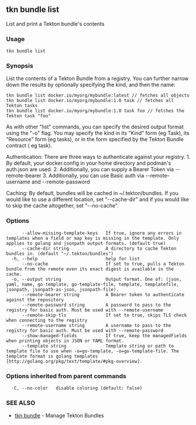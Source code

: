 ## tkn bundle list

List and print a Tekton bundle's contents

### Usage

```
tkn bundle list
```

### Synopsis

List the contents of a Tekton Bundle from a registry. You can further narrow down the results by
optionally specifying the kind, and then the name:

	tkn bundle list docker.io/myorg/mybundle:latest // fetches all objects
	tkn bundle list docker.io/myorg/mybundle:1.0 task // fetches all Tekton tasks
	tkn bundle list docker.io/myorg/mybundle:1.0 task foo // fetches the Tekton task "foo"

As with other "list" commands, you can specify the desired output format using the "-o" flag. You may specify the kind
in its "Kind" form (eg Task), its "Resource" form (eg tasks), or in the form specified by the Tekton Bundle contract (
eg task).

Authentication:
	There are three ways to authenticate against your registry.
	1. By default, your docker.config in your home directory and podman's auth.json are used.
	2. Additionally, you can supply a Bearer Token via --remote-bearer
	3. Additionally, you can use Basic auth via --remote-username and --remote-password

Caching:
    By default, bundles will be cached in ~/.tekton/bundles. If you would like to use a different location, set
"--cache-dir" and if you would like to skip the cache altogether, set "--no-cache".


### Options

```
      --allow-missing-template-keys   If true, ignore any errors in templates when a field or map key is missing in the template. Only applies to golang and jsonpath output formats. (default true)
      --cache-dir string              A directory to cache Tekton bundles in. (default "~/.tekton/bundles")
  -h, --help                          help for list
      --no-cache                      If set to true, pulls a Tekton bundle from the remote even its exact digest is available in the cache.
  -o, --output string                 Output format. One of: (json, yaml, name, go-template, go-template-file, template, templatefile, jsonpath, jsonpath-as-json, jsonpath-file).
      --remote-bearer string          A Bearer token to authenticate against the repository
      --remote-password string        A password to pass to the registry for basic auth. Must be used with --remote-username
      --remote-skip-tls               If set to true, skips TLS check when connecting to the registry
      --remote-username string        A username to pass to the registry for basic auth. Must be used with --remote-password
      --show-managed-fields           If true, keep the managedFields when printing objects in JSON or YAML format.
      --template string               Template string or path to template file to use when -o=go-template, -o=go-template-file. The template format is golang templates [http://golang.org/pkg/text/template/#pkg-overview].
```

### Options inherited from parent commands

```
  -C, --no-color   disable coloring (default: false)
```

### SEE ALSO

* [tkn bundle](tkn_bundle.md)	 - Manage Tekton Bundles

